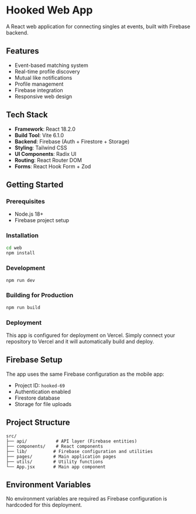 # Hooked Web App

A React web application for connecting singles at events, built with Firebase backend.

## Features

- Event-based matching system
- Real-time profile discovery
- Mutual like notifications
- Profile management
- Firebase integration
- Responsive web design

## Tech Stack

- **Framework**: React 18.2.0
- **Build Tool**: Vite 6.1.0
- **Backend**: Firebase (Auth + Firestore + Storage)
- **Styling**: Tailwind CSS
- **UI Components**: Radix UI
- **Routing**: React Router DOM
- **Forms**: React Hook Form + Zod

## Getting Started

### Prerequisites

- Node.js 18+
- Firebase project setup

### Installation

```bash
cd web
npm install
```

### Development

```bash
npm run dev
```

### Building for Production

```bash
npm run build
```

### Deployment

This app is configured for deployment on Vercel. Simply connect your repository to Vercel and it will automatically build and deploy.

## Firebase Setup

The app uses the same Firebase configuration as the mobile app:
- Project ID: `hooked-69`
- Authentication enabled
- Firestore database
- Storage for file uploads

## Project Structure

```
src/
├── api/           # API layer (Firebase entities)
├── components/    # React components
├── lib/          # Firebase configuration and utilities
├── pages/        # Main application pages
├── utils/        # Utility functions
└── App.jsx       # Main app component
```

## Environment Variables

No environment variables are required as Firebase configuration is hardcoded for this deployment.